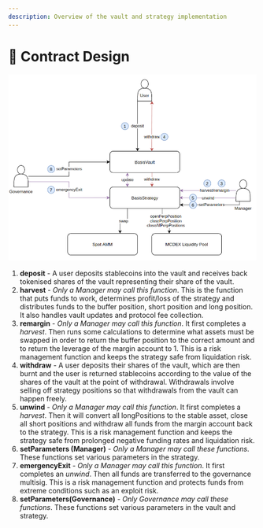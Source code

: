 ```yaml
---
description: Overview of the vault and strategy implementation
---
```


# 🍭 Contract Design

![](<../../.gitbook/assets/Screenshot from 2021-11-01 18-57-32.png>)

1. **deposit** - A user deposits stablecoins into the vault and receives back tokenised shares of the vault representing their share of the vault.
2. **harvest** - _Only a Manager may call this function_. This is the function that puts funds to work, determines profit/loss of the strategy and distributes funds to the buffer position, short position and long position. It also handles vault updates and protocol fee collection.
3. **remargin** - _Only a Manager may call this function_. It first completes a _harvest_. Then runs some calculations to determine what assets must be swapped in order to return the buffer position to the correct amount and to return the leverage of the margin account to 1. This is a risk management function and keeps the strategy safe from liquidation risk.
4. **withdraw** - A user deposits their shares of the vault, which are then burnt and the user is returned stablecoins according to the value of the shares of the vault at the point of withdrawal. Withdrawals involve selling off strategy positions so that withdrawals from the vault can happen freely.
5. **unwind** - _Only a Manager may call this function_. It first completes a _harvest_. Then it will convert all longPositions to the stable asset, close all short positions and withdraw all funds from the margin account back to the strategy. This is a risk management function and keeps the strategy safe from prolonged negative funding rates and liquidation risk.
6. **setParameters (Manager)** - _Only a Manager may call these functions_. These functions set various parameters in the strategy.
7. **emergencyExit** - _Only a Manager may call this function_. It first completes an _unwind_. Then all funds are transferred to the governance multisig. This is a risk management function and protects funds from extreme conditions such as an exploit risk.
8. **setParameters(Governance)** - _Only Governance may call these functions_. These functions set various parameters in the vault and strategy.

